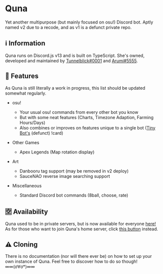 # Quna
Yet another multipurpose (but mainly focused on osu!) Discord bot. Aptly named v2 due to a recode, and as v1 is a defunct private repo.

## ℹ️ Information
Quna runs on Discord.js v13 and is built on TypeScript. She's owned, developed and maintained by [Tunnelblick#0001](https://discord.com/users/203932549746130944) and [Arumi#5555](https://discord.com/users/181380205670170624).

## 💠 Features
As Quna is still literally a work in progress, this list should be updated somewhat regularly.
- osu!
    - Your usual osu! commands from every other bot you know
    - But with some neat features (Charts, Timezone Adaption, Farming Hours/Days)
    - Also combines or improves on features unique to a single bot ([Tiny Bot's](https://github.com/Tienei/TinyBot) (defunct) !card)

- Other Games
    - Apex Legends (Map rotation display)

- Art
    - Danbooru tag support (may be removed in v2 deploy)
    - SauceNAO reverse image searching support

- Miscellaneous
    - Standard Discord bot commands (8ball, choose, rate)

## 🈳 Availability
Quna used to be in private servers, but is now available for everyone [here!](https://discord.com/api/oauth2/authorize?client_id=957969843343200276&permissions=2147863616&scope=applications.commands%20bot)
As for those who want to join Quna's home server, click [this button](https://discord.gg/azPWUfSMm3) instead. 

## ⚠️ Cloning
There is no documentation (nor will there ever be) on how to set up your own instance of Quna. Feel free to discover how to do so though! ∞∞(σ∀σ*)∞∞
